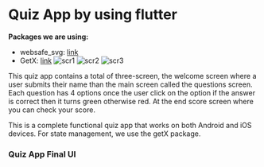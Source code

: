 # Quiz App by using flutter

**Packages we are using:**

- websafe_svg: [link](https://pub.dev/packages/websafe_svg)
- GetX: [link](https://pub.dev/packages/get)
![scr1](https://user-images.githubusercontent.com/59055837/128640475-4d5126bf-6f93-4640-bdd8-9e5ba757af1e.jpg)
![scr2](https://user-images.githubusercontent.com/59055837/128640479-11a3a6bc-8f55-4540-ad81-9580f1d1370d.jpg)
![scr3](https://user-images.githubusercontent.com/59055837/128640480-23723afd-76fb-489b-89c7-1ab7a015354a.jpg)

This quiz app contains a total of three-screen, the welcome screen where a user submits their name than the main screen called the questions screen. Each question has 4 options once the user click on the option if the answer is correct then it turns green otherwise red. At the end score screen where you can check your score.

This is a complete functional quiz app that works on both Android and iOS devices. For state management, we use the getX package.

### Quiz App Final UI

<!-- ![Preview](/gif.gif) -->

